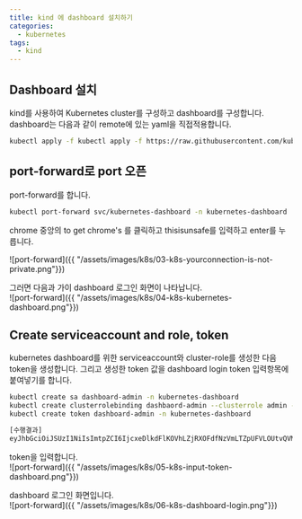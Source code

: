 ```yaml
---
title: kind 에 dashboard 설치하기 
categories:
  - kubernetes
tags: 
  - kind
---
```


## Dashboard 설치
kind를 사용하여 Kubernetes cluster를 구성하고 dashboard를 구성합니다.
dashboard는 다음과 같이 remote에 있는 yaml을 직접적용합니다.  
```bash
kubectl apply -f kubectl apply -f https://raw.githubusercontent.com/kubernetes/dashboard/v2.7.0/aio/deploy/recommended.yaml
```

## port-forward로 port 오픈
port-forward를 합니다.  
```bash
kubectl port-forward svc/kubernetes-dashboard -n kubernetes-dashboard  443 --address 0.0.0.0
```
chrome 중앙의 to get chrome's 를 클릭하고 thisisunsafe를 입력하고 enter를 누릅니다.   

![port-forward]({{ "/assets/images/k8s/03-k8s-yourconnection-is-not-private.png"}})

그러면 다음과 가이 dashboard 로그인 화면이 나타납니다.  
![port-forward]({{ "/assets/images/k8s/04-k8s-kubernetes-dashboard.png"}})

## Create serviceaccount and role, token
kubernetes dashboard를 위한 serviceaccount와 cluster-role를 생성한 다음 token을 생성합니다. 그리고 생성한 token 값을 
dashboard login token 입력항목에 붙여넣기를 합니다.  
```bash
kubectl create sa dashboard-admin -n kubernetes-dashboard
kubectl create clusterrolebinding dashbaord-admin --clusterrole admin --serviceaccount kubernetes-dashboard:dashboard-admin
kubectl create token dashboard-admin -n kubernetes-dashboard

[수행결과]
eyJhbGciOiJSUzI1NiIsImtpZCI6IjcxeDlkdFlKOVhLZjRXOFdfNzVmLTZpUFVLOUtvQVM5M0RUMlMxcVBtblEifQ.eyJhdWQiOlsiaHR0cHM6Ly9rdWJlcm5ldGVzLmRlZmF1bHQuc3ZjLmNsdXN0ZXIubG9jYWwiXSwiZXhwIjoxNjc2NDkzNzA3LCJpYXQiOjE2NzY0OTAxMDcsImlzcyI6Imh0dHBzOi8va3ViZXJuZXRlcy5kZWZhdWx0LnN2Yy5jbHVzdGVyLmxvY2FsIiwia3ViZXJuZXRlcy5pbyI6eyJuYW1lc3BhY2UiOiJrdWJlcm5ldGVzLWRhc2hib2FyZCIsInNlcnZpY2VhY2NvdW50Ijp7Im5hbWUiOiJkYXNoYm9hcmQtYWRtaW4iLCJ1aWQiOiIwNDdlM2RjYS03N2JiLTRmYzMtYTkzZS0yMjAwNWNkZDBkOWYifX0sIm5iZiI6MTY3NjQ5MDEwNywic3ViIjoic3lzdGVtOnNlcnZpY2VhY2NvdW50Omt1YmVybmV0ZXMtZGFzaGJvYXJkOmRhc2hib2FyZC1hZG1pbiJ9.uDhrySLj1sZgsRovMS7TqT4DuTipdhaa2n1uKDLnfGq_-JNwQma7S0qOuLY20FAXfIGceax_k_LY5js0SP0GFWHSrw8m2S2jOEeDXkcvEkBQVDXi5DY-bp6p_y2dI4CleUxauFgPXOwXTOu8Un1fOfgltMCvGBcf68qPjZ1pxrni5_HlPi_o9xjhmfbggUxEq8zx0n2H5j0ssVITM7jH38F6eO7rMPVHRBngMok2qqOydviQZ0994TPgq_NByKkWDk1npCXOvrt03z9X6I7Q5-k6yX8vVEZSKq9rbq0lAJQLKlpKlttTHz6YJf0YEQwgygcakDxKCRsCk07kgEXP2Q
```
token을 입력합니다.  
![port-forward]({{ "/assets/images/k8s/05-k8s-input-token-dashboard.png"}})

dashboard 로그인 화면입니다.  
![port-forward]({{ "/assets/images/k8s/06-k8s-dashboard-login.png"}})
